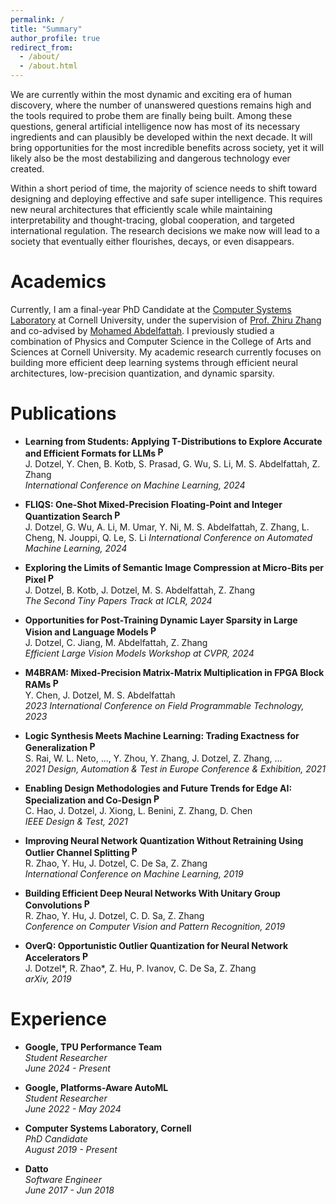 ```yaml
---
permalink: /
title: "Summary"
author_profile: true
redirect_from: 
  - /about/
  - /about.html
---
```


We are currently within the most dynamic and exciting era of human discovery, where the number of unanswered questions remains high and the tools required to probe them are finally being built. Among these questions, general artificial intelligence now has most of its necessary ingredients and can plausibly be developed within the next decade. It will bring opportunities for the most incredible benefits across society, yet it will likely also be the most destabilizing and dangerous technology ever created.

Within a short period of time, the majority of science needs to shift toward designing and deploying effective and safe super intelligence. This requires new neural architectures that efficiently scale while maintaining interpretability and thought-tracing, global cooperation, and targeted international regulation. The research decisions we make now will lead to a society that eventually either flourishes, decays, or even disappears.

Academics
======
Currently, I am a final-year PhD Candidate at the [Computer Systems Laboratory](https://www.csl.cornell.edu/) at Cornell University, under the supervision of [Prof. Zhiru Zhang](https://www.csl.cornell.edu/~zhiruz/index.html) and co-advised by [Mohamed Abdelfattah](https://www.mohsaied.com/). I previously studied a combination of Physics and Computer Science in the College of Arts and Sciences at Cornell University. My academic research currently focuses on building more efficient deep learning systems through efficient neural architectures, low-precision quantization, and dynamic sparsity.


Publications
======

- **Learning from Students: Applying T-Distributions to Explore Accurate and Efficient Formats for LLMs <a href="https://arxiv.org/abs/2405.03103"><img src="https://img.icons8.com/ios-filled/50/000000/pdf.png" alt="PDF" width="16" height="16"></a>**  
  J. Dotzel, Y. Chen, B. Kotb, S. Prasad, G. Wu, S. Li, M. S. Abdelfattah, Z. Zhang  
  *International Conference on Machine Learning, 2024*  

- **FLIQS: One-Shot Mixed-Precision Floating-Point and Integer Quantization Search <a href="https://arxiv.org/abs/2308.03290"><img src="https://img.icons8.com/ios-filled/50/000000/pdf.png" alt="PDF" width="16" height="16"></a>**  
  J. Dotzel, G. Wu, A. Li, M. Umar, Y. Ni, M. S. Abdelfattah, Z. Zhang, L. Cheng, N. Jouppi, Q. Le, S. Li 
  *International Conference on Automated Machine Learning, 2024*  

- **Exploring the Limits of Semantic Image Compression at Micro-Bits per Pixel <a href="https://arxiv.org/abs/2402.13536"><img src="https://img.icons8.com/ios-filled/50/000000/pdf.png" alt="PDF" width="16" height="16"></a>**  
  J. Dotzel, B. Kotb, J. Dotzel, M. S. Abdelfattah, Z. Zhang  
  *The Second Tiny Papers Track at ICLR, 2024*  

- **Opportunities for Post-Training Dynamic Layer Sparsity in Large Vision and Language Models <a href="https://arxiv.org/abs/2404.04900"><img src="https://img.icons8.com/ios-filled/50/000000/pdf.png" alt="PDF" width="16" height="16"></a>**  
  J. Dotzel, C. Jiang, M. Abdelfattah, Z. Zhang  
  *Efficient Large Vision Models Workshop at CVPR, 2024*

- **M4BRAM: Mixed-Precision Matrix-Matrix Multiplication in FPGA Block RAMs <a href="https://arxiv.org/abs/2311.02758"><img src="https://img.icons8.com/ios-filled/50/000000/pdf.png" alt="PDF" width="16" height="16"></a>**  
  Y. Chen, J. Dotzel, M. S. Abdelfattah  
  *2023 International Conference on Field Programmable Technology, 2023*  

- **Logic Synthesis Meets Machine Learning: Trading Exactness for Generalization <a href="https://arxiv.org/abs/2012.02530"><img src="https://img.icons8.com/ios-filled/50/000000/pdf.png" alt="PDF" width="16" height="16"></a>**  
  S. Rai, W. L. Neto, ..., Y. Zhou, Y. Zhang, J. Dotzel, Z. Zhang, ...  
  *2021 Design, Automation & Test in Europe Conference & Exhibition, 2021*

- **Enabling Design Methodologies and Future Trends for Edge AI: Specialization and Co-Design <a href="https://arxiv.org/abs/2103.15750"><img src="https://img.icons8.com/ios-filled/50/000000/pdf.png" alt="PDF" width="16" height="16"></a>**  
  C. Hao, J. Dotzel, J. Xiong, L. Benini, Z. Zhang, D. Chen  
  *IEEE Design & Test, 2021*

- **Improving Neural Network Quantization Without Retraining Using Outlier Channel Splitting <a href="https://arxiv.org/abs/1901.09504"><img src="https://img.icons8.com/ios-filled/50/000000/pdf.png" alt="PDF" width="16" height="16"></a>**  
  R. Zhao, Y. Hu, J. Dotzel, C. De Sa, Z. Zhang  
  *International Conference on Machine Learning, 2019*  

- **Building Efficient Deep Neural Networks With Unitary Group Convolutions <a href="https://arxiv.org/abs/1811.07755"><img src="https://img.icons8.com/ios-filled/50/000000/pdf.png" alt="PDF" width="16" height="16"></a>**  
  R. Zhao, Y. Hu, J. Dotzel, C. D. Sa, Z. Zhang  
  *Conference on Computer Vision and Pattern Recognition, 2019*

- **OverQ: Opportunistic Outlier Quantization for Neural Network Accelerators <a href="https://arxiv.org/abs/1910.06909"><img src="https://img.icons8.com/ios-filled/50/000000/pdf.png" alt="PDF" width="16" height="16"></a>**  
  J. Dotzel*, R. Zhao*, Z. Hu, P. Ivanov, C. De Sa, Z. Zhang  
  *arXiv, 2019*  


Experience
======

- **Google, TPU Performance Team**  
  *Student Researcher*  
  *June 2024 - Present*  

- **Google, Platforms-Aware AutoML**  
  *Student Researcher*  
  *June 2022 - May 2024*  

- **Computer Systems Laboratory, Cornell**  
*PhD Candidate*  
*August 2019 - Present*  

- **Datto**  
*Software Engineer*  
*June 2017 - Jun 2018*  
